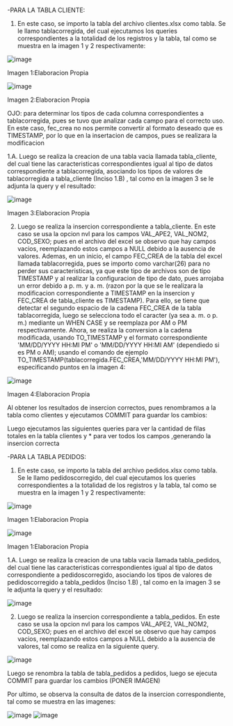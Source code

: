 -PARA LA TABLA CLIENTE:
1. En este caso, se importo la tabla del archivo clientes.xlsx como tabla. Se le llamo tablacorregida, del cual
ejecutamos los queries correspondientes a la totalidad de los registros y la tabla, tal como se muestra en la
imagen 1 y 2 respectivamente:

![image](https://github.com/user-attachments/assets/1e6e6325-1622-4cd7-8915-fcb809af938e)

Imagen 1:Elaboracion Propia

![image](https://github.com/user-attachments/assets/f51b3968-09b9-4276-9d82-51767e334978)

Imagen 2:Elaboracion Propia

OJO: para determinar los tipos de cada columna correspondientes a tablacorregida, pues se tuvo que analizar cada 
campo para el correcto uso. En este caso, fec_crea no nos permite convertir al formato deseado que es TIMESTAMP, 
por lo que en la insertacion de campos, pues se realizara la modificacion

1.A. Luego se realiza la creacion de una tabla vacia llamada tabla_cliente, del cual tiene las caracteristicas 
correspondientes igual al tipo de datos correspondiente a tablacorregida, asociando los tipos de valores de tablacorregida 
a tabla_cliente (Inciso 1.B) , tal como en la imagen 3 se le adjunta la query y el resultado: 

![image](https://github.com/user-attachments/assets/1f8240a0-ab25-460a-a2fc-a434deb5710a)

Imagen 3:Elaboracion Propia

2. Luego se realiza la insercion correspondiente a tabla_cliente. En este caso se usa la opcion nvl para los campos VAL_APE2,
VAL_NOM2, COD_SEXO; pues en el archivo del excel se observo que hay campos vacios, reemplazando estos campos a NULL debido
a la ausencia de valores. Ademas, en un inicio, el campo FEC_CREA de la tabla del excel llamada tablacorregida, pues se importo
como varchar(26) para no perder sus caracteristicas, ya que este tipo de archivos son de tipo TIMESTAMP y al realizar la configuracion
de tipo de dato, pues arrojaba un error debido a p. m. y a. m. (razon por la que se le realizara la modificacion correspondiente a TIMESTAMP
en la insercion y FEC_CREA de tabla_cliente es TIMESTAMP). Para ello, se tiene que detectar el segundo espacio de la cadena FEC_CREA de la tabla
tablacorregida, luego se selecciona todo el caracter (ya sea a. m. o p. m.) mediante un WHEN CASE y se reemplaza por AM o PM respectivamente.
Ahora, se realiza la conversion a la cadena modificada, usando TO_TIMESTAMP y el formato correspondiente 'MM/DD/YYYY HH:MI PM' o 'MM/DD/YYYY HH:MI AM'
(dependiedo si es PM o AM); usando el comando de ejemplo TO_TIMESTAMP(tablacorregida.FEC_CREA,'MM/DD/YYYY HH:MI PM'), especificando puntos en la imagen 4:

![image](https://github.com/user-attachments/assets/5fcf04c0-cabc-4f14-bbfe-933bdf4b4574)

Imagen 4:Elaboracion Propia

Al obtener los resultados de insercion correctos, pues renombramos a la tabla como clientes y ejecutamos COMMIT para guardar los cambios:

Luego ejecutamos las siguientes queries para ver la cantidad de filas totales en la tabla clientes y * para ver todos los campos ,generando la insercion correcta



-PARA LA TABLA PEDIDOS:

1. En este caso, se importo la tabla del archivo pedidos.xlsx como tabla. Se le llamo pedidoscorregido, del cual
ejecutamos los queries correspondientes a la totalidad de los registros y la tabla, tal como se muestra en la
imagen 1 y 2 respectivamente:

![image](https://github.com/user-attachments/assets/dca5eab0-59c6-461b-8a22-5d8d566d2975)

Imagen 1:Elaboracion Propia

![image](https://github.com/user-attachments/assets/3ddac9e3-ba08-4697-970c-edff6a79dc24)

Imagen 1:Elaboracion Propia

1.A. Luego se realiza la creacion de una tabla vacia llamada tabla_pedidos, del cual tiene las caracteristicas 
correspondientes igual al tipo de datos correspondiente a pedidoscorregido, asociando los tipos de valores de pedidoscorregido 
a tabla_pedidos (Inciso 1.B) , tal como en la imagen 3 se le adjunta la query y el resultado: 

![image](https://github.com/user-attachments/assets/98e7eef7-5f2a-4489-8a8a-16556a3c8915)


2. Luego se realiza la insercion correspondiente a tabla_pedidos. En este caso se usa la opcion nvl para los campos VAL_APE2,
VAL_NOM2, COD_SEXO; pues en el archivo del excel se observo que hay campos vacios, reemplazando estos campos a NULL debido
a la ausencia de valores, tal como se realiza en la siguiente query.

![image](https://github.com/user-attachments/assets/14e08ede-9eaa-4150-9cff-06d22a0dc0a5)


Luego se renombra la tabla de tabla_pedidos a pedidos, luego se ejecuta COMMIT para guardar los cambios
(PONER IMAGEN)

Por ultimo, se observa la consulta de datos de la insercion correspondiente, tal como se muestra en las imagenes: 

![image](https://github.com/user-attachments/assets/d2931b1c-8b41-4f42-81f9-f68b86dcf31e)
![image](https://github.com/user-attachments/assets/e13e11a1-2baa-47c1-8e88-b61f5fcef12d)



